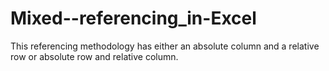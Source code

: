 # Mixed--referencing_in-Excel
This referencing methodology has either an absolute column and a relative row or absolute row and relative column.
